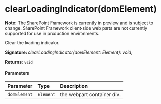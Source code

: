 # clearLoadingIndicator(domElement)
**Note:** The SharePoint Framework is currently in preview and is subject to change. SharePoint Framework client-side web parts are not currently supported for use in production environments.



Clear the loading indicator.

**Signature:** _clearLoadingIndicator(domElement: Element): void;_

**Returns**: `void`





#### Parameters


| Parameter	   | Type    | Description |
|:-------------|:---------------|:------------|
| `domElement`    | `Element` | the webpart container div. |


